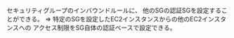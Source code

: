 ## 
セキュリティグループのインバウンドルールに、
他のSGの認証SGを設定することができる。
=> 特定のSGを設定したEC2インスタンスからの他のEC2インスタンスへの
アクセス制限をSG自体の認証ベースで設定できる。